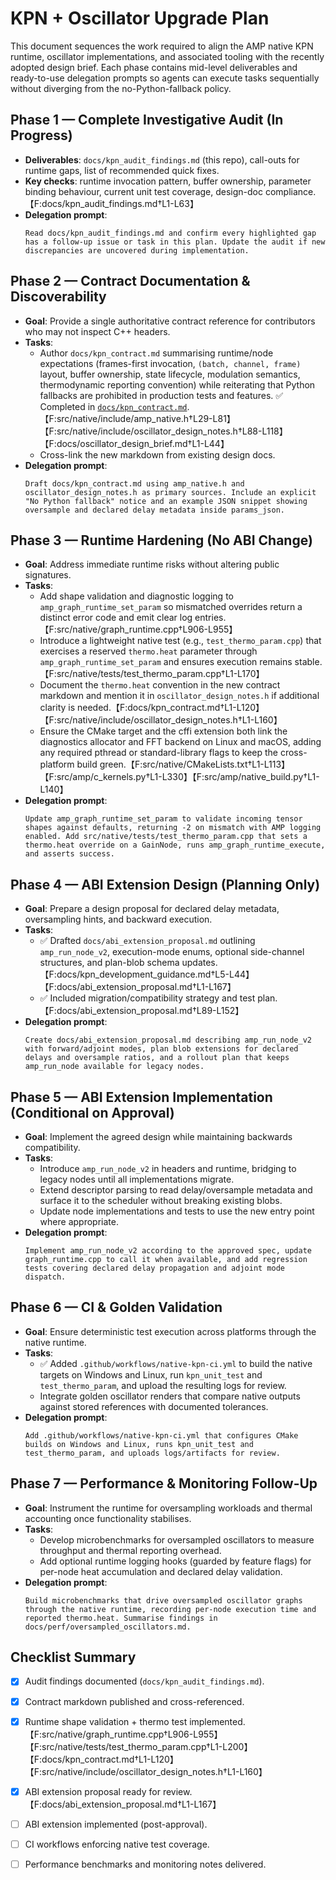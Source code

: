 # KPN + Oscillator Upgrade Plan

This document sequences the work required to align the AMP native KPN runtime, oscillator implementations, and associated tooling with the recently adopted design brief. Each phase contains mid-level deliverables and ready-to-use delegation prompts so agents can execute tasks sequentially without diverging from the no-Python-fallback policy.

## Phase 1 — Complete Investigative Audit (In Progress)
- **Deliverables**: `docs/kpn_audit_findings.md` (this repo), call-outs for runtime gaps, list of recommended quick fixes.
- **Key checks**: runtime invocation pattern, buffer ownership, parameter binding behaviour, current unit test coverage, design-doc compliance.【F:docs/kpn_audit_findings.md†L1-L63】
- **Delegation prompt**:
  ```text
  Read docs/kpn_audit_findings.md and confirm every highlighted gap has a follow-up issue or task in this plan. Update the audit if new discrepancies are uncovered during implementation.
  ```

## Phase 2 — Contract Documentation & Discoverability
- **Goal**: Provide a single authoritative contract reference for contributors who may not inspect C++ headers.
- **Tasks**:
  - Author `docs/kpn_contract.md` summarising runtime/node expectations (frames-first invocation, `(batch, channel, frame)` layout, buffer ownership, state lifecycle, modulation semantics, thermodynamic reporting convention) while reiterating that Python fallbacks are prohibited in production tests and features. ✅ Completed in [`docs/kpn_contract.md`](./kpn_contract.md).【F:src/native/include/amp_native.h†L29-L81】【F:src/native/include/oscillator_design_notes.h†L88-L118】【F:docs/oscillator_design_brief.md†L1-L44】
  - Cross-link the new markdown from existing design docs.
- **Delegation prompt**:
  ```text
  Draft docs/kpn_contract.md using amp_native.h and oscillator_design_notes.h as primary sources. Include an explicit "No Python fallback" notice and an example JSON snippet showing oversample and declared delay metadata inside params_json.
  ```

## Phase 3 — Runtime Hardening (No ABI Change)
- **Goal**: Address immediate runtime risks without altering public signatures.
- **Tasks**:
  - Add shape validation and diagnostic logging to `amp_graph_runtime_set_param` so mismatched overrides return a distinct error code and emit clear log entries.【F:src/native/graph_runtime.cpp†L906-L955】
  - Introduce a lightweight native test (e.g., `test_thermo_param.cpp`) that exercises a reserved `thermo.heat` parameter through `amp_graph_runtime_set_param` and ensures execution remains stable.【F:src/native/tests/test_thermo_param.cpp†L1-L170】
  - Document the `thermo.heat` convention in the new contract markdown and mention it in `oscillator_design_notes.h` if additional clarity is needed.【F:docs/kpn_contract.md†L1-L120】【F:src/native/include/oscillator_design_notes.h†L1-L160】
  - Ensure the CMake target and the cffi extension both link the diagnostics allocator and FFT backend on Linux and macOS, adding any required pthread or standard-library flags to keep the cross-platform build green.【F:src/native/CMakeLists.txt†L1-L113】【F:src/amp/c_kernels.py†L1-L330】【F:src/amp/native_build.py†L1-L140】
- **Delegation prompt**:
  ```text
  Update amp_graph_runtime_set_param to validate incoming tensor shapes against defaults, returning -2 on mismatch with AMP logging enabled. Add src/native/tests/test_thermo_param.cpp that sets a thermo.heat override on a GainNode, runs amp_graph_runtime_execute, and asserts success.
  ```

## Phase 4 — ABI Extension Design (Planning Only)
- **Goal**: Prepare a design proposal for declared delay metadata, oversampling hints, and backward execution.
- **Tasks**:
  - ✅ Drafted `docs/abi_extension_proposal.md` outlining `amp_run_node_v2`, execution-mode enums, optional side-channel structures, and plan-blob schema updates.【F:docs/kpn_development_guidance.md†L5-L44】【F:docs/abi_extension_proposal.md†L1-L167】
  - ✅ Included migration/compatibility strategy and test plan.【F:docs/abi_extension_proposal.md†L89-L152】
- **Delegation prompt**:
  ```text
  Create docs/abi_extension_proposal.md describing amp_run_node_v2 with forward/adjoint modes, plan blob extensions for declared delays and oversample ratios, and a rollout plan that keeps amp_run_node available for legacy nodes.
  ```

## Phase 5 — ABI Extension Implementation (Conditional on Approval)
- **Goal**: Implement the agreed design while maintaining backwards compatibility.
- **Tasks**:
  - Introduce `amp_run_node_v2` in headers and runtime, bridging to legacy nodes until all implementations migrate.
  - Extend descriptor parsing to read delay/oversample metadata and surface it to the scheduler without breaking existing blobs.
  - Update node implementations and tests to use the new entry point where appropriate.
- **Delegation prompt**:
  ```text
  Implement amp_run_node_v2 according to the approved spec, update graph_runtime.cpp to call it when available, and add regression tests covering declared delay propagation and adjoint mode dispatch.
  ```

## Phase 6 — CI & Golden Validation
- **Goal**: Ensure deterministic test execution across platforms through the native runtime.
- **Tasks**:
  - ✅ Added `.github/workflows/native-kpn-ci.yml` to build the native targets on Windows and Linux, run `kpn_unit_test` and `test_thermo_param`, and upload the resulting logs for review.
  - Integrate golden oscillator renders that compare native outputs against stored references with documented tolerances.
- **Delegation prompt**:
  ```text
  Add .github/workflows/native-kpn-ci.yml that configures CMake builds on Windows and Linux, runs kpn_unit_test and test_thermo_param, and uploads logs/artifacts for review.
  ```

## Phase 7 — Performance & Monitoring Follow-Up
- **Goal**: Instrument the runtime for oversampling workloads and thermal accounting once functionality stabilises.
- **Tasks**:
  - Develop microbenchmarks for oversampled oscillators to measure throughput and thermal reporting overhead.
  - Add optional runtime logging hooks (guarded by feature flags) for per-node heat accumulation and declared delay validation.
- **Delegation prompt**:
  ```text
  Build microbenchmarks that drive oversampled oscillator graphs through the native runtime, recording per-node execution time and reported thermo.heat. Summarise findings in docs/perf/oversampled_oscillators.md.
  ```

## Checklist Summary
- [x] Audit findings documented (`docs/kpn_audit_findings.md`).
- [x] Contract markdown published and cross-referenced.
- [x] Runtime shape validation + thermo test implemented.【F:src/native/graph_runtime.cpp†L906-L955】【F:src/native/tests/test_thermo_param.cpp†L1-L200】【F:docs/kpn_contract.md†L1-L120】【F:src/native/include/oscillator_design_notes.h†L1-L160】
- [x] ABI extension proposal ready for review.【F:docs/abi_extension_proposal.md†L1-L167】
- [ ] ABI extension implemented (post-approval).
- [ ] CI workflows enforcing native test coverage.
- [ ] Performance benchmarks and monitoring notes delivered.

